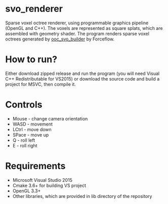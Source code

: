 # svo_renderer
Sparse voxel octree renderer, using programmable graphics pipeline (OpenGL and C++).
The voxels are represented as square splats, which are assembled with geometry shader.
The program renders sparse voxel octrees generated by [ooc_svo_builder](https://github.com/Forceflow/ooc_svo_builder) by Forceflow.

# How to run?
Either download zipped release and run the program (you will need Visual C++ Redistributable for VS2015) or download the source code and build a project for MSVC, then compile it.

# Controls
- Mouse - change camera orientation
- WASD - movement
- LCtrl - move down
- SPace - move up
- Q - roll left
- E - roll right

# Requirements
- Microsoft Visual Studio 2015
- Cmake 3.6+ for building VS project
- OpenGL 3.3+
- Other libraries, which are provided in lib directory of the repository

